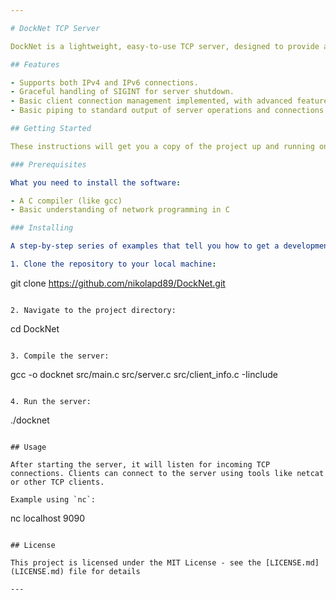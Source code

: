 ```yaml
---

# DockNet TCP Server

DockNet is a lightweight, easy-to-use TCP server, designed to provide a robust framework for handling TCP connections. It's built with simplicity and efficiency in mind, making it ideal for those looking to understand or implement fundamental TCP server operations. To further support this goal, the source code of DockNet is enriched with tutorial-like explanatory comments.

## Features

- Supports both IPv4 and IPv6 connections.
- Graceful handling of SIGINT for server shutdown.
- Basic client connection management implemented, with advanced features such as polling and forking planned for future updates.
- Basic piping to standard output of server operations and connections.

## Getting Started

These instructions will get you a copy of the project up and running on your local machine for development and testing purposes.

### Prerequisites

What you need to install the software:

- A C compiler (like gcc)
- Basic understanding of network programming in C

### Installing

A step-by-step series of examples that tell you how to get a development environment running:

1. Clone the repository to your local machine:
   ```
   git clone https://github.com/nikolapd89/DockNet.git
   ```

2. Navigate to the project directory:
   ```
   cd DockNet
   ```

3. Compile the server:
   ```
   gcc -o docknet src/main.c src/server.c src/client_info.c -Iinclude
   ```

4. Run the server:
   ```
   ./docknet
   ```

## Usage

After starting the server, it will listen for incoming TCP connections. Clients can connect to the server using tools like netcat or other TCP clients.

Example using `nc`:

```
nc localhost 9090
```

## License

This project is licensed under the MIT License - see the [LICENSE.md](LICENSE.md) file for details

---
```

